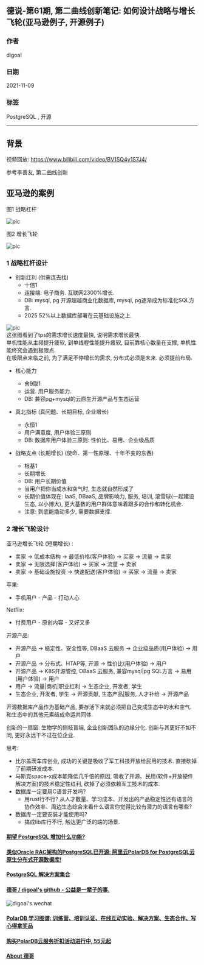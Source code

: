 ## 德说-第61期, 第二曲线创新笔记: 如何设计战略与增长飞轮(亚马逊例子, 开源例子)     
    
### 作者    
digoal    
    
### 日期    
2021-11-09    
    
### 标签    
PostgreSQL , 开源     
    
----    
    
## 背景    
视频回放: https://www.bilibili.com/video/BV1SQ4y1S7J4/   
    
参考李善友, 第二曲线创新     
    
## 亚马逊的案例    
      
图1  战略杠杆     
    
![pic](20211109_03_pic_002.png)    
    
图2  增长飞轮    
      
![pic](20211109_03_pic_001.png)    
      
### 1 战略杠杆设计    
    
- 创新红利 (供需连去找)     
    - 十倍1       
    - 连接端: 电子商务. 互联网2300%增长.        
    - DB: mysql, pg 开源超越商业化数据库, mysql, pg逐渐成为标准化SQL方言.        
    - 2025 52%以上数据库部署在云基础设施之上.       
  
![pic](20211109_03_pic_005.png)   
这张图看到了tps的需求增长速度最快, 说明需求增长最快.    
单机性能从主频提升疲软, 到单线程性能提升疲软, 目前靠核心数量在支撑, 单机性能终究会遇到极限点.    
在极限点来临之前, 为了满足不停增长的需求, 分布式必须是未来. 必须提前布局.    
    
- 核心能力     
    - 舍9取1     
    - 运营. 用户服务能力.    
    - DB: 兼容pg+mysql的云原生开源产品与生态运营    
    
    
- 真北指标  (真问题、长期目标, 企业增长)     
    - 永恒1     
    - 用户满意度, 用户体验三原则    
    - DB: 数据库用户体验三原则: 性价比、易用、企业级品质     
    
- 战略支点 (长期增长) (使命、第一性原理、十年不变的东西)        
    - 根基1      
    - 长期增长    
    - DB: 用户长期价值    
    - 当用户把你当成水和空气时, 生态就自然形成了    
    - 长期价值体现在: IaaS, DBaaS, 品牌影响力, 服务, 培训, 滚雪球(一起建设生态, 以小博大), 更大基数的用户群体意味着跟多的合作和转化机会.     
    - 注意: 到底能撬动多少, 需要数据支撑.  
    
    
### 2 增长飞轮设计       
    
亚马逊增长飞轮 (短期增长)    :     
- 卖家 -> 低成本结构 -> 最低价格(客户体验) -> 买家 -> 流量 -> 卖家    
- 卖家 -> 无限选择(客户体验) -> 买家 -> 流量 -> 卖家    
- 卖家 -> 基础设施投资 -> 快速配送(客户体验) -> 买家 -> 流量 -> 卖家    
     
苹果:     
- 手机用户 - 产品 - 打动人心         
  
Netflix:     
- 付费用户 - 原创内容 - 又好又多         
    
开源产品:     
- 开源产品 -> 稳定性、安全性等, DBaaS 云服务 -> 企业级品质(用户体验) -> 用户    
- 开源产品 -> 分布式、HTAP等, 开源 -> 性价比(用户体验) -> 用户    
- 开源产品 -> K8S开源管控, DBaaS 云服务, 兼容mysql|pg SQL方言 -> 易用(用户体验) -> 用户    
- 用户 -> 流量|商机|职业红利 -> 生态企业, 开发者, 学生     
- 生态企业, 开发者, 学生 -> 开源贡献, 生态产品|服务, 人才补给 -> 开源产品    
  
开源数据库产品作为基础产品, 要存活下来就必须把自己变成生态中的水和空气.  和生态中的其他元素结成命运共同体.          
    
创新的一扇窗: 生物学的侧枝盲端, 企业创新团队的边缘分化.  创新与其更好不如不同, 更好永远干不过在位企业.  
  
思考:  
- 比尔盖茨车库创业, 成功的关键是吸收了军工科技开放给民用的技术. 直接砍掉了前期研发成本.
- 马斯克space-x成本能降低几千倍的原因, 吸收了开源、民用(软件+开放硬件解决方案)的技术稳定性红利, 砍掉了必须依赖军工技术的成本.   
- 数据库一定要用C语言开发吗? 
    - 用rust行不行? 从人才数量、学习成本、开发出的产品稳定性还有语言的协作效率、周边生态综合来看什么语言你觉得比较有潜力的语言有哪些?  
- 数据库一定要安装才能使用吗?  
    - 搞成lib库行不行, 触达更广泛的端的场景.  
    
    
  
#### [期望 PostgreSQL 增加什么功能?](https://github.com/digoal/blog/issues/76 "269ac3d1c492e938c0191101c7238216")
  
  
#### [类似Oracle RAC架构的PostgreSQL已开源: 阿里云PolarDB for PostgreSQL云原生分布式开源数据库!](https://github.com/ApsaraDB/PolarDB-for-PostgreSQL "57258f76c37864c6e6d23383d05714ea")
  
  
#### [PostgreSQL 解决方案集合](https://yq.aliyun.com/topic/118 "40cff096e9ed7122c512b35d8561d9c8")
  
  
#### [德哥 / digoal's github - 公益是一辈子的事.](https://github.com/digoal/blog/blob/master/README.md "22709685feb7cab07d30f30387f0a9ae")
  
  
![digoal's wechat](../pic/digoal_weixin.jpg "f7ad92eeba24523fd47a6e1a0e691b59")
  
  
#### [PolarDB 学习图谱: 训练营、培训认证、在线互动实验、解决方案、生态合作、写心得拿奖品](https://www.aliyun.com/database/openpolardb/activity "8642f60e04ed0c814bf9cb9677976bd4")
  
  
#### [购买PolarDB云服务折扣活动进行中, 55元起](https://www.aliyun.com/activity/new/polardb-yunparter?userCode=bsb3t4al "e0495c413bedacabb75ff1e880be465a")
  
  
#### [About 德哥](https://github.com/digoal/blog/blob/master/me/readme.md "a37735981e7704886ffd590565582dd0")
  
